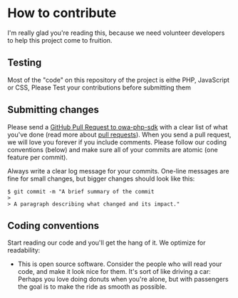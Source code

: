 # How to contribute

I'm really glad you're reading this, because we need volunteer developers to help this project come to fruition.

## Testing

Most of the "code" on this repository of the project is eithe PHP, JavaScript or CSS, Please Test your contributions before submitting them

## Submitting changes

Please send a [GitHub Pull Request to owa-php-sdk](https://github.com/Open-Web-Analytics/owa-php-sdk/pull/new/master) with a 
clear list of what you've done (read more about [pull requests](http://help.github.com/pull-requests/)). 
When you send a pull request, we will love you forever if you include comments. 
Please follow our coding conventions (below) and make sure all of your commits are atomic (one feature per commit).

Always write a clear log message for your commits. One-line messages are fine for small changes, but bigger changes should look like this:

    $ git commit -m "A brief summary of the commit
    > 
    > A paragraph describing what changed and its impact."

## Coding conventions

Start reading our code and you'll get the hang of it. We optimize for readability:

  * This is open source software. Consider the people who will read your code, and make it look nice for them. It's sort of like driving a car: Perhaps you love doing donuts when you're alone, but with passengers the goal is to make the ride as smooth as possible.
  


